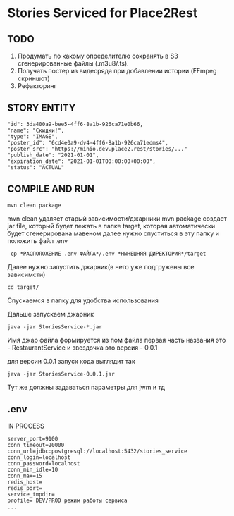 # Stories Serviced for Place2Rest

## TODO
1) Продумать по какому определителю сохранять в S3 сгенерированные файлы (.m3u8/.ts).
2) Получать постер из видеоряда при добавлении истории (FFmpeg скриншот) 
3) Рефакторинг

## STORY ENTITY

    "id": 3da400a9-bee5-4ff6-8a1b-926ca71e0b66,
    "name": "Скидки!",
    "type": "IMAGE",
    "poster_id": "6cd4e0a9-dv4-4ff6-8a1b-926ca71edms4",
    "poster_src": "https://minio.dev.place2.rest/stories/..."
    "publish_date": "2021-01-01",
    "expiration_date": "2021-01-01T00:00:00+00:00",
    "status": "ACTUAL"

## COMPILE AND RUN

    mvn clean package

mvn clean удаляет старый зависимости/джарники mvn package создает jar file, который будет лежать в папке target, которая
автоматически будет сгенерирована мавеном далее нужно спуститься в эту папку и положить файл .env

     cp *РАСПОЛОЖЕНИЕ .env ФАЙЛА*/.env *НЫНЕШНЯЯ ДИРЕКТОРИЯ*/target

Далее нужно запустить джарник(в него уже подгружены все зависимсти)

    cd target/

Спускаемся в папку для удобства использования

Дальше запускаем джарник

    java -jar StoriesService-*.jar 

Имя джар файла формируется из пом файла первая часть названия это - <artifactId>RestaurantService</artifactId>
и звездочка это версия - <version>0.0.1</version>

для версии 0.0.1 запуск кода выглядит так

    java -jar StoriesService-0.0.1.jar

Тут же должны задаваться параметры для jwm и тд

## .env

IN PROCESS

    server_port=9100
    conn_timeout=20000
    conn_url=jdbc:postgresql://localhost:5432/stories_service
    conn_login=localhost
    conn_password=localhost
    conn_min_idle=10
    conn_max=15
    redis_host=
    redis_port=
    service_tmpdir=
    profile= DEV/PROD режим работы сервиса
    ...
